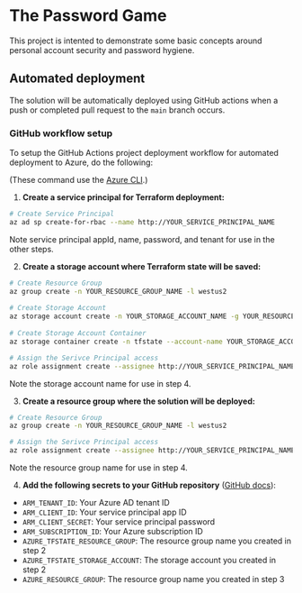 # The Password Game

This project is intented to demonstrate some basic concepts around personal account security and password hygiene.

## Automated deployment

The solution will be automatically deployed using GitHub actions when a push or completed pull request to the `main` branch occurs.

### GitHub workflow setup

To setup the GitHub Actions project deployment workflow for automated deployment to Azure, do the following:

(These command use the [Azure CLI](https://docs.microsoft.com/en-us/cli/azure/get-started-with-azure-cli).)

1. **Create a service principal for Terraform deployment:**
```bash
# Create Service Principal 
az ad sp create-for-rbac --name http://YOUR_SERVICE_PRINCIPAL_NAME
```
Note service principal appId, name, password, and tenant for use in the other steps.

2. **Create a storage account where Terraform state will be saved:**
```bash
# Create Resource Group
az group create -n YOUR_RESOURCE_GROUP_NAME -l westus2
 
# Create Storage Account
az storage account create -n YOUR_STORAGE_ACCOUNT_NAME -g YOUR_RESOURCE_GROUP_NAME --sku Standard_LRS
 
# Create Storage Account Container
az storage container create -n tfstate --account-name YOUR_STORAGE_ACCOUNT_NAME

# Assign the Serivce Principal access
az role assignment create --assignee http://YOUR_SERVICE_PRINCIPAL_NAME --role Contributor -g YOUR_RESOURCE_GROUP_NAME
```
Note the storage account name for use in step 4.

3. **Create a resource group where the solution will be deployed:**
```bash
# Create Resource Group
az group create -n YOUR_RESOURCE_GROUP_NAME -l westus2

# Assign the Serivce Principal access
az role assignment create --assignee http://YOUR_SERVICE_PRINCIPAL_NAME --role Contributor -g YOUR_RESOURCE_GROUP_NAME
```
Note the resource group name for use in step 4.

4. **Add the following secrets to your GitHub repository** ([GitHub docs](https://docs.github.com/en/actions/reference/encrypted-secrets#creating-encrypted-secrets-for-a-repository)):
- `ARM_TENANT_ID`: Your Azure AD tenant ID
- `ARM_CLIENT_ID`: Your service principal app ID
- `ARM_CLIENT_SECRET`: Your service principal password
- `ARM_SUBSCRIPTION_ID`: Your Azure subscription ID
- `AZURE_TFSTATE_RESOURCE_GROUP`: The resource group name you created in step 2
- `AZURE_TFSTATE_STORAGE_ACCOUNT`: The storage account you created in step 2
- `AZURE_RESOURCE_GROUP`: The resource group name you created in step 3
